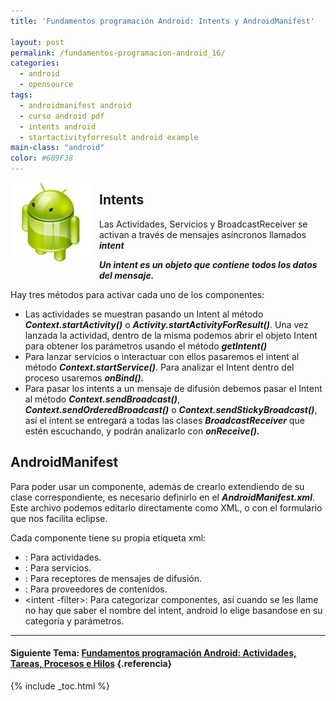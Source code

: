 ```yaml
---
title: 'Fundamentos programación Android: Intents y AndroidManifest'

layout: post
permalink: /fundamentos-programacion-android_16/
categories:
  - android
  - opensource
tags:
  - androidmanifest android
  - curso android pdf
  - intents android
  - startactivityforresult android example
main-class: "android"
color: #689F38
---
```

<img border="0" src="/assets/img/2013/07/iconoAndroid.png" style="clear:left; float:left;margin-right:1em; margin-bottom:1em" />

## Intents

Las Actividades, Servicios y BroadcastReceiver se activan a través de mensajes asíncronos llamados ***intent***

***Un intent es un objeto que contiene todos los datos del mensaje.***

Hay tres métodos para activar cada uno de los componentes:


<!--ad-->

  * Las actividades se muestran pasando un Intent al método ***Context.startActivity()*** o ***Activity.startActivityForResult()***. Una vez lanzada la actividad, dentro de la misma podemos abrir el objeto Intent para obtener los parámetros usando el método ***getIntent()***
  * Para lanzar servicios o interactuar con ellos pasaremos el intent al método ***Context.startService()***. Para analizar el Intent dentro del proceso usaremos ***onBind().***
  * Para pasar los intents a un mensaje de difusión debemos pasar el Intent al método ***Context.sendBroadcast()***, ***Context.sendOrderedBroadcast()*** o ***Context.sendStickyBroadcast()***, así el intent se entregará a todas las clases ***BroadcastReceiver*** que estén escuchando, y podrán analizarlo con ***onReceive().***

## AndroidManifest

Para poder usar un componente, además de crearlo extendiendo de su clase correspondiente, es necesario definirlo en el ***AndroidManifest.xml***. Este archivo podemos editarlo directamente como XML, o con el formulario que nos facilita eclipse.

Cada componente tiene su propia etiqueta xml:

  * <activity>: Para actividades.</activity>
  * <service>: Para servicios.</service>
  * <receiver>: Para receptores de mensajes de difusión.</receiver>
  * <provider>: Para proveedores de contenidos.</provider>
  * <intent -filter>: Para categorizar componentes, así cuando se les llame no hay que saber el nombre del intent, android lo elige basandose en su categoría y parámetros.</intent>



* * *

#### Siguiente Tema: [Fundamentos programación Android: Actividades, Tareas, Procesos e Hilos][1] {.referencia}





 [1]: /fundamentos-programacion-android_17/

{% include _toc.html %}

